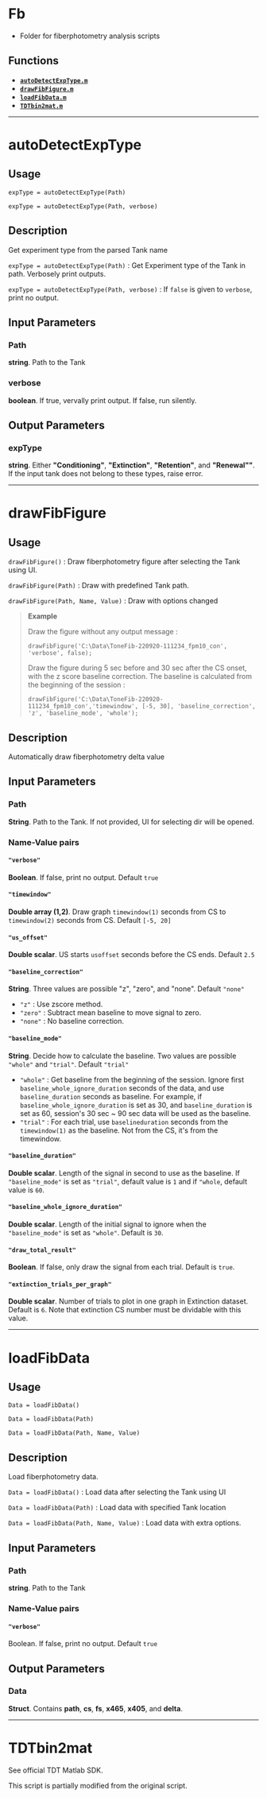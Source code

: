 # Fb
- Folder for fiberphotometry analysis scripts

## Functions
- [**`autoDetectExpType.m`** ](#autoDetectExpType)
- [**`drawFibFigure.m`** ](#drawFibFigure)
- [**`loadFibData.m`** ](#loadFibData)
- [**`TDTbin2mat.m`** ](#TDTbin2mat)

---
# **autoDetectExpType** 
## Usage
`expType = autoDetectExpType(Path)`

`expType = autoDetectExpType(Path, verbose)`

## Description
 Get experiment type from the parsed Tank name
 
`expType = autoDetectExpType(Path)` : Get Experiment type of the Tank in path. Verbosely print outputs.

`expType = autoDetectExpType(Path, verbose)` : If `false` is given to `verbose`, print no output.

## Input Parameters
### Path
**string**. Path to the Tank
### verbose
**boolean**. If true, vervally print output. If false, run silently.

## Output Parameters
### expType
**string**. Either **"Conditioning"**, **"Extinction"**, **"Retention"**, and **"Renewal""**.
If the input tank does not belong to these types, raise error.

---
# **drawFibFigure**
## Usage
`drawFibFigure()` : Draw fiberphotometry figure after selecting the Tank using UI.

`drawFibFigure(Path)` : Draw with predefined Tank path.

`drawFibFigure(Path, Name, Value)` : Draw with options changed
> **Example**
> 
> Draw the figure without any output message : 
> 
> `drawFibFigure('C:\Data\ToneFib-220920-111234_fpm10_con', 'verbose', false);`
> 
> Draw the figure during 5 sec before and 30 sec after the CS onset, with the z score baseline correction. The baseline is calculated from the beginning of the session :
> 
> `drawFibFigure('C:\Data\ToneFib-220920-111234_fpm10_con','timewindow', [-5, 30], 'baseline_correction', 'z', 'baseline_mode', 'whole');`


## Description
 Automatically draw fiberphotometry delta value

## Input Parameters
### Path
**String**. Path to the Tank. If not provided, UI for selecting dir will be opened.
### Name-Value pairs
#### `"verbose"`
**Boolean**. If false, print no output. Default `true`

#### `"timewindow"`
**Double array (1,2)**. Draw graph `timewindow(1)` seconds from CS to `timewindow(2)` seconds from CS. Default `[-5, 20]`

#### `"us_offset"`
**Double scalar**. US starts `usoffset` seconds before the CS ends. Default `2.5`

#### `"baseline_correction"`
**String**. Three values are possible "z", "zero", and "none". Default `"none"`
- `"z"` : Use zscore method.
- `"zero"` : Subtract mean baseline to move signal to zero.
- `"none"` : No baseline correction.

#### `"baseline_mode"`
**String**. Decide how to calculate the baseline. Two values are possible `"whole"` and `"trial"`. Default `"trial"`
- `"whole"` : Get baseline from the beginning of the session. Ignore first `baseline_whole_ignore_duration` seconds of the data, and use  `baseline_duration` seconds as baseline. For example, if `baseline_whole_ignore_duration` is set as 30, and `baseline_duration` is set as 60, session's 30 sec ~ 90 sec data will be used as the baseline.
- `"trial"` : For each trial, use `baselineduration` seconds from the `timewindow(1)` as the baseline. Not from the CS, it's from the timewindow.

#### `"baseline_duration"`
**Double scalar**. Length of the signal in second to use as the baseline. If `"baseline_mode"` is set as `"trial"`, default value is `1` and if `"whole`, default value is `60`.

#### `"baseline_whole_ignore_duration"`
**Double scalar**. Length of the initial signal to ignore when the `"baseline_mode"` is set as `"whole"`. Default is `30`.

#### `"draw_total_result"`
**Boolean**. If false, only draw the signal from each trial. Default is `true`.

#### `"extinction_trials_per_graph"`
**Double scalar**. Number of trials to plot in one graph in Extinction dataset. Default is `6`. Note that extinction CS number must be dividable with this value. 

---

# **loadFibData** 
## Usage
`Data = loadFibData()`

`Data = loadFibData(Path)`

`Data = loadFibData(Path, Name, Value)`

## Description
 Load fiberphotometry data.
 
`Data = loadFibData()` : Load data after selecting the Tank using UI

`Data = loadFibData(Path)` : Load data with specified Tank location

`Data = loadFibData(Path, Name, Value)` : Load data with extra options.

## Input Parameters

### Path
**string**. Path to the Tank

### Name-Value pairs
#### `"verbose"`
Boolean. If false, print no output. Default `true`

## Output Parameters

### Data
**Struct**. Contains **path**, **cs**, **fs**, **x465**, **x405**, and **delta**.

---

# **TDTbin2mat** 
See official TDT Matlab SDK.

This script is partially modified from the original script.
